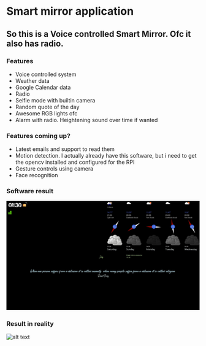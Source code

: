 # Smart mirror application

## So this is a Voice controlled Smart Mirror. Ofc it also has radio.

### Features

* Voice controlled system
* Weather data
* Google Calendar data
* Radio
* Selfie mode with builtin camera
* Random quote of the day
* Awesome RGB lights ofc
* Alarm with radio. Heightening sound over time if wanted

### Features coming up?
* Latest emails and support to read them
* Motion detection. I actually already have this software, but i need to get the opencv installed and configured for the RPI
* Gesture controls using camera
* Face recognition


### Software result
![alt text](https://github.com/snaggedagge/java-development/blob/master/documentation/images/smartmirror/software.JPG?raw=true)

### Result in reality
![alt text](https://github.com/snaggedagge/java-development/blob/master/documentation/images/smartmirror/reality.jpg?raw=true)
